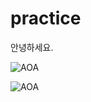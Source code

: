 # practice

안녕하세요.

![AOA](https://i.ytimg.com/vi/xdSefZHMla8/maxresdefault.jpg)


![AOA](https://youtu.be/3NyQBNI0HF0)

